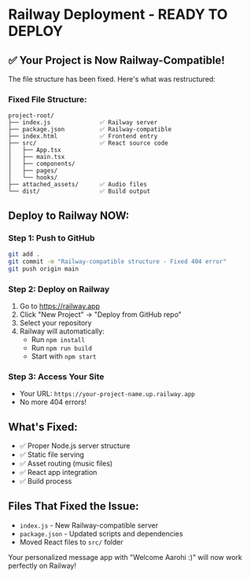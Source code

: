 # Railway Deployment - READY TO DEPLOY

## ✅ Your Project is Now Railway-Compatible!

The file structure has been fixed. Here's what was restructured:

### Fixed File Structure:
```
project-root/
├── index.js              ✅ Railway server
├── package.json          ✅ Railway-compatible
├── index.html            ✅ Frontend entry
├── src/                  ✅ React source code
│   ├── App.tsx
│   ├── main.tsx
│   ├── components/
│   ├── pages/
│   └── hooks/
├── attached_assets/      ✅ Audio files
└── dist/                 ✅ Build output
```

## Deploy to Railway NOW:

### Step 1: Push to GitHub
```bash
git add .
git commit -m "Railway-compatible structure - Fixed 404 error"
git push origin main
```

### Step 2: Deploy on Railway
1. Go to https://railway.app
2. Click "New Project" → "Deploy from GitHub repo"
3. Select your repository
4. Railway will automatically:
   - Run `npm install`
   - Run `npm run build` 
   - Start with `npm start`

### Step 3: Access Your Site
- Your URL: `https://your-project-name.up.railway.app`
- No more 404 errors!

## What's Fixed:
- ✅ Proper Node.js server structure
- ✅ Static file serving
- ✅ Asset routing (music files)
- ✅ React app integration
- ✅ Build process

## Files That Fixed the Issue:
- `index.js` - New Railway-compatible server
- `package.json` - Updated scripts and dependencies
- Moved React files to `src/` folder

Your personalized message app with "Welcome Aarohi :)" will now work perfectly on Railway!